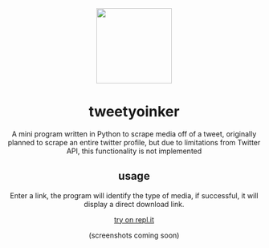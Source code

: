 <center>
<img src="https://static.wikia.nocookie.net/yokaiwatch/images/7/7f/Yoink_Art.jpg" width="150px"></img>

# tweetyoinker

A mini program written in Python to scrape media off of a tweet, originally planned to scrape an entire twitter profile, but due to limitations from Twitter API, this functionality is not implemented

## usage

Enter a link, the program will identify the type of media, if successful, it will display a direct download link.

[try on repl.it](https://www.youtube.com/watch?v=M5V_IXMewl4)


(screenshots coming soon)

</center>